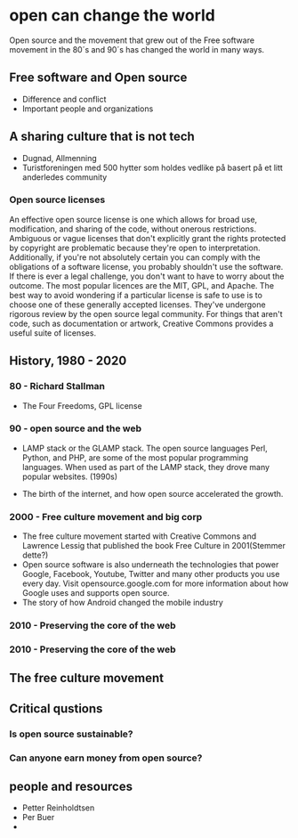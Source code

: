# open can change the world
Open source and the movement that grew out of the Free software movement in the 80´s and 90´s has changed the world in many ways. 

## Free software and Open source
* Difference and conflict
* Important people and organizations

## A sharing culture that is not tech
* Dugnad, Allmenning
* Turistforeningen med 500 hytter som holdes vedlike på basert på et litt anderledes community 

### Open source licenses
An effective open source license is one which allows for broad use, modification, and sharing of the code, without onerous restrictions. Ambiguous or vague licenses that don't explicitly grant the rights protected by copyright are problematic because they're open to interpretation. Additionally, if you're not absolutely certain you can comply with the obligations of a software license, you probably shouldn't use the software. If there is ever a legal challenge, you don't want to have to worry about the outcome. The most popular licences are the MIT, GPL, and Apache. The best way to avoid wondering if a particular license is safe to use is to choose one of these generally accepted licenses. They've undergone rigorous review by the open source legal community. For things that aren't code, such as documentation or artwork, Creative Commons provides a useful suite of licenses.

## History, 1980 - 2020

### 80 - Richard Stallman
* The Four Freedoms, GPL license 

### 90 - open source and the web
* LAMP stack or the GLAMP stack. The open source languages Perl, Python, and PHP, are some of the most popular programming languages. When used as part of the LAMP stack, they drove many popular websites. (1990s)

* The birth of the internet, and how open source accelerated the growth.

### 2000 - Free culture movement and big corp
* The free culture movement started with Creative Commons and Lawrence Lessig that published the book Free Culture in 2001(Stemmer dette?)
* Open source software is also underneath the technologies that power Google, Facebook, Youtube, Twitter and many other products you use every day. Visit opensource.google.com for more information about how Google uses and supports open source.
* The story of how Android changed the mobile industry

### 2010 - Preserving the core of the web
### 2010 - Preserving the core of the web

## The free culture movement

## Critical qustions 

### Is open source sustainable? 

### Can anyone earn money from open source?

## people and resources
* Petter Reinholdtsen
* Per Buer
*
